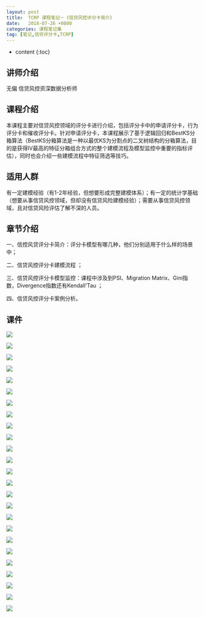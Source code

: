 ```yaml
---
layout: post
title:  TCRP 课程笔记－《信贷风控评分卡简介》
date:   2018-07-26 +0800
categories: 课程笔记集
tag: [笔记,信贷评分卡,TCRP]
---
```

* content
{:toc}

讲师介绍
----

无偏 信贷风控资深数据分析师

课程介绍
----

本课程主要对信贷风控领域的评分卡进行介绍，包括评分卡中的申请评分卡，行为评分卡和催收评分卡。针对申请评分卡，本课程展示了基于逻辑回归和BestKS分箱算法（BestKS分箱算法是一种以最优KS为分割点的二叉树结构的分箱算法，目的是获得IV最高的特征分箱组合方式的整个建模流程及模型监控中重要的指标评估），同时也会介绍一些建模流程中特征筛选等技巧。

适用人群
----

有一定建模经验（有1-2年经验，但想要形成完整建模体系）；有一定的统计学基础（想要从事信贷风控领域，但却没有信贷风险建模经验）；需要从事信贷风控领域，且对信贷风险评估了解不深的人员。

章节介绍
----

一、信控风贷评分卡简介：评分卡模型有哪几种，他们分别适用于什么样的场景中；

二、信贷风控评分卡建模流程 ；

三、信贷风控评分卡模型监控：课程中涉及到PSI、Migration Matrix、Gini指数，Divergence指数还有Kendall’Tau ；

四、信贷风控评分卡案例分析。

课件
--

![](https://app.yinxiang.com/shard/s50/res/284e37b9-8069-480f-8a3f-c7ba9a46e753.png)


![](https://app.yinxiang.com/shard/s50/res/5f54c78b-f3ed-40c9-b78e-2c7a5642d602.png)

![](https://app.yinxiang.com/shard/s50/res/3a601210-13d8-4f24-92ca-3b57ded01a49.png)

![](https://app.yinxiang.com/shard/s50/res/8dd32bf2-b6cc-4a18-a4e9-7cf82819e4b7.png)

![](https://app.yinxiang.com/shard/s50/res/947367ed-94db-4a17-8b1e-969f0bd8ebef.png)

![](https://app.yinxiang.com/shard/s50/res/af70f900-d3ab-4bd3-8908-6499fc4b7fc2.png)

![](https://app.yinxiang.com/shard/s50/res/f2846b1f-3132-400a-9a13-69205416231a.png)

![](https://app.yinxiang.com/shard/s50/res/1a765324-bc15-45d6-94f4-c0721742fdb9.png)

![](https://app.yinxiang.com/shard/s50/res/267921c4-2382-487e-a916-819861da1a79.png)

![](https://app.yinxiang.com/shard/s50/res/80270bed-4e2a-4416-839d-b9e06ede16e2.png)

![](https://app.yinxiang.com/shard/s50/res/0f2c39e3-90fb-4149-a85d-d72b601193a2.png)

![](https://app.yinxiang.com/shard/s50/res/dfbeed5c-517d-4c87-b3e6-fbff4d8aac27.png)

![](https://app.yinxiang.com/shard/s50/res/b0d00f24-4d2c-4092-a46a-5252ad962d2c.png)

![](https://app.yinxiang.com/shard/s50/res/16c347c9-a7d6-4eda-a322-cf6758f4681c.png)

![](https://app.yinxiang.com/shard/s50/res/da5211a6-03b2-49d1-8610-ba11f0cc798b.png)

![](https://app.yinxiang.com/shard/s50/res/1da7bbc6-2b48-4057-b9a9-c2cd6a0769da.png)

![](https://app.yinxiang.com/shard/s50/res/cd03c3d8-a895-4c72-a910-9dc3b189b25e.png)

![](https://app.yinxiang.com/shard/s50/res/d9155322-24fe-4895-b070-35c894e5106c.png)

![](https://app.yinxiang.com/shard/s50/res/741996ab-c166-4d81-b99d-672ad7b76b77.png)

![](https://app.yinxiang.com/shard/s50/res/a2cf527e-fc75-4cb3-b71f-0b63f3f245d6.png)

![](https://app.yinxiang.com/shard/s50/res/1433a296-deb6-417c-93b2-2dbdf8b50dd3.png)

![](https://app.yinxiang.com/shard/s50/res/ad68990e-f353-4ca5-98f5-895d08e5d6ec.png)

![](https://app.yinxiang.com/shard/s50/res/3d23a45f-8714-45b1-9c42-362ab0a5bfa9.png)

![](https://app.yinxiang.com/shard/s50/res/ed47ca03-8cac-499a-9bee-910b3579702e.png)

![](https://app.yinxiang.com/shard/s50/res/26e6cd10-5549-4bb3-a193-7bf328c29ede.png)